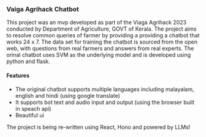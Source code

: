 ### Vaiga Agrihack Chatbot

This project was an mvp developed as part of the Viaga Agrihack 2023 conducted by Department of Agriculture, GOVT of Kerala.
The project aims to resolve common queries of farmer by providing a providing a chatbot that works 24 x 7. The data set for
training the chatbot is sourced from the open web, with questions from real farmers and answers from real experts.  The orinal chatbot
uses SVM as the underlying model and is developed using python and flask.


#### Features
- The original chatbot supports multiple languages including malayalam, english and hindi (using google translate)
- It supports bot text and audio input and output (using the browser built in speach api)
- Beautiful ui

The project is being re-written using React, Hono and powered by LLMs!
